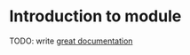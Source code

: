 # Introduction to module

TODO: write [great documentation](http://jacobian.org/writing/what-to-write/)
